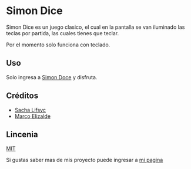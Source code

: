 # Simon Dice

Simon Dice es un juego clasico, el cual en la pantalla se van iluminado las teclas por partida, las cuales tienes que teclar.

Por el momento solo funciona con teclado.


## Uso

Solo ingresa a [Simon Doce](http://www.marcoelizalde.com/SimonDice/) y disfruta.

## Créditos
- [Sacha Lifsyc](https://twitter.com/sachalifs)
- [Marco Elizalde](https://twitter.com/marcomaet)

## Lincenia
[MIT](https://opensource.org/licenses/MIT)

Si gustas saber mas de mis proyecto puede ingresar a [mi pagina](http://www.marcoelizalde.com) 
